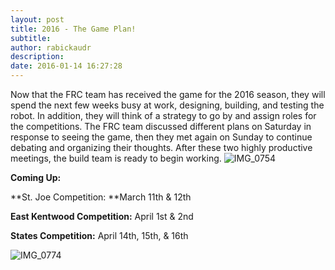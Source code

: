 ```yaml
---
layout: post
title: 2016 - The Game Plan!
subtitle:
author: rabickaudr
description:
date: 2016-01-14 16:27:28
---
```


Now that the FRC team has received the game for the 2016 season, they will spend the next few weeks busy at work, designing, building, and testing the robot. In addition, they will think of a strategy to go by and assign roles for the competitions. The FRC team discussed different plans on Saturday in response to seeing the game, then they met again on Sunday to continue debating and organizing their thoughts. After these two highly productive meetings, the build team is ready to begin working. ![IMG_0754](/wp-content/uploads/2016/01/IMG_0754.jpg)

**Coming Up:**

**St. Joe Competition: **March 11th & 12th

**East Kentwood Competition:** April 1st & 2nd

**States Competition:** April 14th, 15th, & 16th

![IMG_0774](/wp-content/uploads/2016/01/IMG_0774.jpg)
